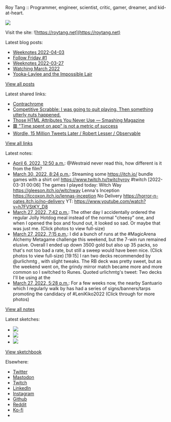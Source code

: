Roy Tang :: Programmer, engineer, scientist, critic, gamer, dreamer, and kid-at-heart.

![](https://roytang.net/static/img/profile.jpg)

Visit the site: ![https://roytang.net](https://roytang.net)

Latest blog posts:

- [Weeknotes 2022-04-03](https://roytang.net/2022/04/weeknotes-04-03/)
- [Follow Friday #1](https://roytang.net/2022/04/follow-friday-1/)
- [Weeknotes 2022-03-27](https://roytang.net/2022/03/weeknotes-03-27/)
- [Watching March 2022](https://roytang.net/2022/03/watching-mar-2022/)
- [Yooka-Laylee and the Impossible Lair](https://roytang.net/2022/03/impossible-lair/)

[View all posts](https://roytang.net/blog)

Latest shared links:

- [Contrachrome](https://roytang.net/2022/04/599e9d69d4189bd63fba226f7ba60aba/)
- [Competitive Scrabble: I was going to quit playing. Then something utterly nuts happened.](https://roytang.net/2022/03/a24939cae382a5e9b8af1c129f7084ed/)
- [Those HTML Attributes You Never Use — Smashing Magazine](https://roytang.net/2022/03/66c5dd4bf278ea0177cfb5cee8fc2d33/)
- [🟥 &quot;Time spent on app&quot; is not a metric of success](https://roytang.net/2022/03/a583f9b8f3cced6d0d81f3c9e65bdaf0/)
- [Wordle, 15 Million Tweets Later / Robert Lesser / Observable](https://roytang.net/2022/03/59196c8fa0361210259d27928dda2528/)

[View all links](https://roytang.net/links)

Latest notes:

- [April 6, 2022, 12:50 a.m.](https://roytang.net/2022/04/1511385846083387393/): @Westraid never read this, how different is it from the film?
- [March 30, 2022, 8:24 p.m.](https://roytang.net/2022/03/1509144566791905285/): Streaming some https://itch.io/ bundle games with a shirt on! https://www.twitch.tv/twitchyroy #twitch [2022-03-31 00:06] The games I played today: Witch Way https://gleeson.itch.io/witchway Lenna&#x27;s Inception https://tccoxon.itch.io/lennas-inception No Delivery https://horror-n-oates.itch.io/no-delivery YT: https://www.youtube.com/watch?v=h7FVStKY_D8
- [March 27, 2022, 7:42 p.m.](https://roytang.net/2022/03/1508046746789695497/): The other day I accidentally ordered the regular Jolly Hotdog meal instead of the normal &quot;cheesy&quot; one, and when I opened the box and found out, it looked so sad. Or maybe that was just me. (Click photos to view full-size)
- [March 27, 2022, 7:15 p.m.](https://roytang.net/2022/03/1508040061954101249/): I did a bunch of runs at the #MagicArena Alchemy Metagame challenge this weekend, but the 7-win run remained elusive. Overall I ended up down 3500 gold but also up 35 packs, so that&#x27;s not too bad a rate, but still a sweep would have been nice. (Click photos to view full-size) [19:15] I ran two decks recommended by @urlichmtg , with slight tweaks. The RB deck was pretty sweet, but as the weekend went on, the grindy mirror match became more and more common so I switched to Runes. Quoted urlichmtg&#x27;s tweet: Two decks I&#x27;ll be using at the
- [March 27, 2022, 5:28 p.m.](https://roytang.net/2022/03/santuario-leni-kiko/): For a few weeks now, the nearby Santuario which I regularly walk by has had a series of signs/banners/tarps promoting the candidacy of #LeniKiko2022 (Click through for more photos)

[View all notes](https://roytang.net/notes)

Latest sketches:


- ![](https://roytang.net/media/cache/eb/6d/eb6d42690e16874c36049dccfd32b06d.jpg)
- ![](https://roytang.net/media/cache/6c/d5/6cd5b41f73d41026b3f65beeac28a6af.jpg)
- ![](https://roytang.net/media/cache/e5/da/e5da975ee2fed5a25dba802aa7d5ad1c.jpg)

[View sketchbook](https://roytang.net/albums/sketchbook)


Elsewhere:

- [Twitter](https://twitter.com/roytang)
- [Mastodon](https://mastodon.technology/@roytang)
- [Twitch](https://twitch.tv/twitchyroy)
- [LinkedIn](https://www.linkedin.com/in/roytang)
- [Instagram](https://instagram.com/roytang0400)
- [Github](https://github.com/roytang)
- [Reddit](https://reddit.com/u/hungryroy)
- [Ko-fi](https://ko-fi.com/roytang)
- [](mailto:hello@roytang.net)